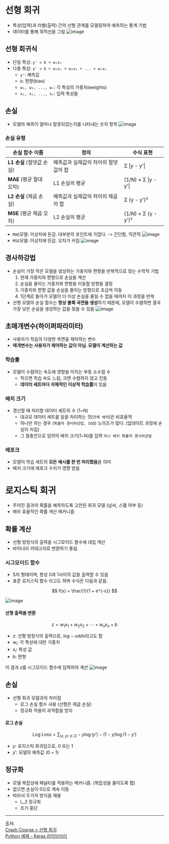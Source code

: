 # 선형 회귀
- 특성(입력)과 라벨(출력) 간의 선형 관계를 모델링하여 예측하는 통계 기법
- 데이터를 통해 최적선을 그림
  ![image](https://github.com/user-attachments/assets/22712076-18ec-4b81-abdf-f0a9bc5921ef)

## 선형 회귀식
- 단일 특성: `y' = b + w₁x₁`
- 다중 특성: `y' = b + w₁x₁ + w₂x₂ + ... + wₙxₙ`
  - `y'`: 예측값
  - `b`: 편향(bias)
  - `w₁, w₂, ..., wₙ`: 각 특성의 가중치(weights)
  - `x₁, x₂, ..., xₙ`: 입력 특성들


## 손실
- 모델의 예측이 얼마나 잘못되었는지를 나타내는 숫자 항목
   ![image](https://github.com/user-attachments/assets/531794a2-1279-4d37-915f-482d9360f9e1)

### 손실 유형

  | 손실 함수 이름 | 정의 | 수식 표현 |
  |----------------|------|-----------|
  | **L1 손실** (절댓값 손실) | 예측값과 실제값의 차이의 절댓값의 합 | Σ &#124;y - y'&#124; |
  | **MAE** (평균 절대 오차) | L1 손실의 평균 | (1/N) × Σ &#124;y - y'&#124; |
  | **L2 손실** (제곱 손실) | 예측값과 실제값의 차이의 제곱의 합 | Σ (y - y')² |
  | **MSE** (평균 제곱 오차) | L2 손실의 평균 | (1/N) × Σ (y - y')² |
  
  - `MAE`모델: 이상치에 둔감. 대부분의 포인트에 가깝다. -> 간단함, 직관적
    ![image](https://github.com/user-attachments/assets/6510cafe-c25c-45de-b4b3-0b276e19fe05)
  - `MSE`모델: 이상치에 민감. 오차가 커짐 
    ![image](https://github.com/user-attachments/assets/c9440698-3429-4969-ac88-67a67d42842f)
    

## 경사하강법
- 손실이 가장 작은 모델을 생성하는 가중치와 편향을 반복적으로 찾는 수학적 기법
    1. 현재 가중치와 편향으로 손실을 계산
    2. 손실을 줄이는 가중치와 편향을 이동할 방향을 결정
    3. 가중치와 편향 값을 손실을 줄이는 방향으로 조금씩 이동
    4. 1단계로 돌아가 모델이 더 이상 손실을 줄일 수 없을 때까지 이 과정을 반복
- 선형 모델의 손실 함수는 **항상 볼록 곡면을 생성**하기 때문에, 모델이 수렴하면 결국 가장 낮은 손실을 생성하는 값을 찾을 수 있음
  ![image](https://github.com/user-attachments/assets/7056f3ec-66c3-4c02-a2ff-62c4191920c4)
 
## 초매개변수(하이퍼파라미터)
- 사용자가 학습의 다양한 측면을 제어하는 변수
- **매개변수는 사용자가 제어하는 값이 아님. 모델이 계산하는 값**


### 학습률 
- 모델이 수렴하는 속도에 영향을 미치는 부동 소수점 수
  - 작으면 학습 속도 느림, 크면 수렴하지 않고 진동
  - **데이터 세트마다 자체적인 이상적 학습률**이 있음


### 배치 크기
- 갱신할 때 처리할 데이터 세트의 수 (1~N)
  - 대규모 데이터 세트를 일괄 처리하는 것(`전체 배치`)은 비효율적
  - 하나만 하는 경우 (`확률적 경사하강법, SGD`) 노이즈가 많다. (업데이트 과정에 손실이 커짐)
  - 그 절충안으로 임의의 배치 크기(1~N)를 입력 `미니 배치 확률적 경사하강법`

### 에포크
- 모델이 학습 세트의 **모든 예시를 한 번 처리했음**을 의미
- 배치 크기에 에포크 수치가 영향 받음


# 로지스틱 회귀
- 주어진 결과의 확률을 예측하도록 고안된 회귀 모델 (날씨, 스팸 여부 등)
- 매우 효율적인 확률 계산 메커니즘

## 확률 계산
- 선형 방정식의 출력을 시그모이드 함수에 대입 계산
- 바이너리 카테고리로 변환하기 좋음.

### 시그모이드 함수
- S자 형태이며, 항상 0과 1사이의 값을 출력할 수 있음
- 표준 로지스틱 함수 라고도 하며 수식은 다음과 같음.
  
$$
f(x) = \frac{1}{1 + e^{-x}}
$$

![image](https://github.com/user-attachments/assets/cf2eaa37-688c-4f84-b28f-0f004bef4811)

#### 선형 출력을 변환

$$
z = w_1x_1 + w_2x_2 + \cdots + w_nx_n + b
$$

- $z$: 선형 방정식의 출력으로, $log-odds$라고도 함
- $w_i$: 각 특성에 대한 가중치  
- $x_i$: 특성 값  
- $b$: 편향

이 결과 $z$를 시그모이드 함수에 입력하여 계산
![image](https://github.com/user-attachments/assets/c961f327-506e-4684-8e0c-ce4d4f341626)


## 손실
- 선형 회귀 모델과의 차이점
  - 로그 손실 함수 사용 (선형은 제곱 손실)
  - 정규화 적용이 과적합을 방지

#### 로그 손실
$$
\text{Log Loss} = \sum_{(x, y) \in D} -y \log(y') - (1 - y) \log(1 - y')
$$

- $y$: 로지스틱 회귀임으로, 0 또는 1
- $y'$: 모델의 예측값 (0 ~ 1)


## 정규화
- 모델 복잡성에 패널티를 적용하는 메커니즘. (복잡성을 줄이도록 함)
- 없으면 손실이 0으로 계속 이동
- 따라서 두가지 방식을 채용
  - L_2 정규화
  - 조기 중단





----

출처:  
[Crash Course > 선형 회귀](https://developers.google.com/machine-learning/crash-course/linear-regression?hl=ko)  
[Python 예제 - Keras 라이브러리](https://developers.google.com/machine-learning/crash-course/linear-regression/programming-exercise?hl=ko)
